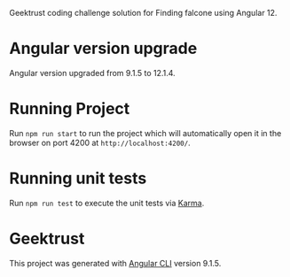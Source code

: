 Geektrust coding challenge solution for Finding falcone using Angular 12.

# Angular version upgrade

Angular version upgraded from 9.1.5 to 12.1.4.

# Running Project

Run `npm run start` to run the project which will automatically open it in the browser on port 4200 at `http://localhost:4200/`.

# Running unit tests

Run `npm run test` to execute the unit tests via [Karma](https://karma-runner.github.io).

# Geektrust

This project was generated with [Angular CLI](https://github.com/angular/angular-cli) version 9.1.5.
